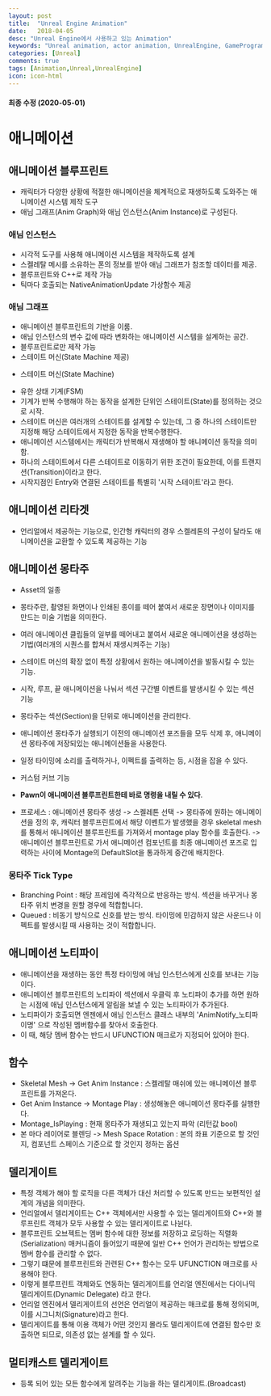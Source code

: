 ```yaml
---
layout: post
title:  "Unreal Engine Animation"
date:   2018-04-05
desc: "Unreal Engine에서 사용하고 있는 Animation"
keywords: "Unreal animation, actor animation, UnrealEngine, GameProgramming, Animation Blueprint, AnimInstance"
categories: [Unreal]
comments: true
tags: [Animation,Unreal,UnrealEngine]
icon: icon-html
---
```


#### 최종 수정 (2020-05-01)

# 애니메이션

## 애니메이션 블루프린트
 - 캐릭터가 다양한 상황에 적절한 애니메이션을 체계적으로 재생하도록 도와주는 애니메이션 시스템 제작 도구
 - 애님 그래프(Anim Graph)와 애님 인스턴스(Anim Instance)로 구성된다.
  
  
### 애님 인스턴스
 - 시각적 도구를 사용해 애니메이션 시스템을 제작하도록 설계
 - 스켈레탈 메시를 소유하는 폰의 정보를 받아 애님 그래프가 참조할 데이터를 제공. 
 - 블루프린트와 C++로 제작 가능
 - 틱마다 호출되는 NativeAnimationUpdate 가상함수 제공


### 애님 그래프
 - 애니메이션 블루프린트의 기반을 이룸.
 - 애님 인스턴스의 변수 값에 따라 변화하는 애니메이션 시스템을 설계하는 공간.
 - 블루프린트로만 제작 가능
 - 스테이트 머신(State Machine 제공)
  
 * 스테이트 머신(State Machine)
  - 유한 상태 기계(FSM)
  - 기계가 반복 수행해야 하는 동작을 설계한 단위인 스테이트(State)를 정의하는 것으로 시작.
  - 스테이트 머신은 여러개의 스테이트를 설계할 수 있는데, 그 중 하나의 스테이트만 지정해 해당 스테이트에서 지정한 동작을 반복수행한다.
  - 애니메이션 시스템에서는 캐릭터가 반복해서 재생해야 할 애니메이션 동작을 의미함.
  - 하나의 스테이트에서 다른 스테이트로 이동하기 위한 조건이 필요한데, 이를 트랜지션(Transition)이라고 한다.
  - 시작지점인 Entry와 연결된 스테이트를 특별히 '시작 스테이트'라고 한다.
  
    
## 애니메이션 리타겟
 - 언리얼에서 제공하는 기능으로, 인간형 캐릭터의 경우 스켈레톤의 구성이 달라도 애니메이션을 교환할 수 있도록 제공하는 기능

## 애니메이션 몽타주
 - Asset의 일종
 - 몽타주란, 촬영된 화면이나 인쇄된 종이를 떼어 붙여서 새로운 장면이나 이미지를 만드는 미술 기법을 의미한다.
 - 여러 애니메이션 클립들의 일부를 떼어내고 붙여서 새로운 애니메이션을 생성하는 기법(여러개의 시퀀스를 합쳐서 재생시켜주는 기능)
 - 스테이트 머신의 확장 없이 특정 상황에서 원하는 애니메이션을 발동시킬 수 있는 기능.
 - 시작, 루프, 끝 애니메이션을 나눠서 섹션 구간별 이벤트를 발생시킬 수 있는 섹션 기능
 - 몽타주는 섹션(Section)을 단위로 애니메이션을 관리한다.
 - 애니메이션 몽타주가 실행되기 이전의 애니메이션 포즈들을 모두 삭제 후, 애니메이션 몽타주에 저장되있는 애니메이션들을 사용한다.
 - 일정 타이밍에 소리를 출력하거나, 이펙트를 출력하는 등, 시점을 잡을 수 있다.
 - 커스텀 커브 기능
 - **Pawn이 애니메이션 블루프린트한테 바로 명령을 내릴 수 있다**.

 - 프로세스 : 애니메이션 몽타주 생성 -> 스켈레톤 선택 -> 몽타쥬에 원하는 애니메이션을 정의 후, 캐릭터 블루프린트에서 해당 이벤트가 발생했을 경우 skeletal mesh를 통해서 애니메이션 블루프린트를 가져와서 montage play 함수를 호출한다. -> 애니메이션 블루프린트로 가서 애니메이션 컴포넌트를 최종 애니메이션 포즈로 입력하는 사이에 Montage의 DefaultSlot을 통과하게 중간에 배치한다.

 ### 몽타주 Tick Type
 - Branching Point : 해당 프레임에 즉각적으로 반응하는 방식. 섹션을 바꾸거나 몽타주 위치 변경을 원할 경우에 적합합니다.
 - Queued : 비동기 방식으로 신호를 받는 방식. 타이밍에 민감하지 않은 사운드나 이펙트를 발생시킬 때 사용하는 것이 적합합니다. 
  
    
## 애니메이션 노티파이
 - 애니메이션을 재생하는 동안 특정 타이밍에 애님 인스턴스에게 신호를 보내는 기능이다. 
 - 애니메이션 블루프린트의 노티파이 섹션에서 우클릭 후 노티파이 추가를 하면 원하는 시점에 애님 인스턴스에게 알림을 보낼 수 있는 노티파이가 추가된다.
 - 노티파이가 호출되면 엔젠에서 애님 인스턴스 클래스 내부의 'AnimNotify_노티파이명' 으로 작성된 멤버함수를 찾아서 호출한다.
 - 이 때, 해당 멤버 함수는 반드시 UFUNCTION 매크로가 지정되어 있어야 한다.
   
     
## 함수
 - Skeletal Mesh -> Get Anim Instance : 스켈레탈 매쉬에 있는 애니메이션 블루프린트를 가져온다.
 - Get Anim Instance -> Montage Play : 생성해놓은 애니메이션 몽타주를 실행한다.
 - Montage_IsPlaying : 현재 몽타주가 재생되고 있는지 파악 (리턴값 bool)
 - 본 마다 레이어로 블렌딩 -> Mesh Space Rotation : 본의 좌표 기준으로 할 것인지, 컴포넌트 스페이스 기준으로 할 것인지 정하는 옵션
  
  
## 델리게이트
 - 특정 객체가 해야 할 로직을 다른 객체가 대신 처리할 수 있도록 만드는 보편적인 설계의 개념을 의미한다.
 - 언리얼에서 델리게이트는 C++ 객체에서만 사용할 수 있는 델리게이트와 C++와 블루프린트 객체가 모두 사용할 수 있는 델리게이트로 나뉜다. 
 - 블루프린트 오브젝트는 멤버 함수에 대한 정보를 저장하고 로딩하는 직렬화(Serialization) 매커니즘이 들어있기 때문에 일반 C++ 언어가 관리하는 방법으로 멤버 함수를 관리할 수 없다.
 - 그렇기 떄문에 블루프린트와 관련된 C++ 함수는 모두 UFUNCTION 매크로를 사용해야 한다.
 - 이렇게 블루프린트 객체와도 연동하는 델리게이트를 언리얼 엔진에서는 다이나믹 델리게이트(Dynamic Delegate) 라고 한다.
 - 언리얼 엔진에서 델리게이트의 선언은 언리얼이 제공하는 매크로를 통해 정의되며, 이를 시그니처(Signature)라고 한다.
 - 델리게이트를 통해 이용 객체가 어떤 것인지 몰라도 델리게이트에 연결된 함수만 호출하면 되므로, 의존성 없는 설계를 할 수 있다.

## 멀티캐스트 델리게이트
 - 등록 되어 있는 모든 함수에게 알려주는 기능을 하는 델리게이트.(Broadcast)